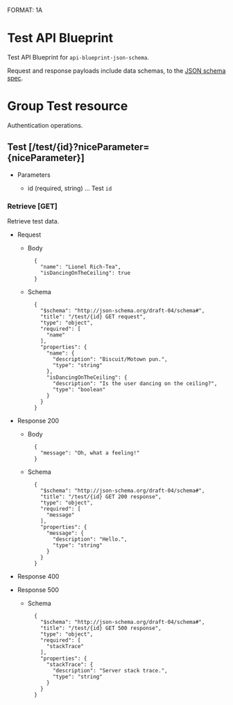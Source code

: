 FORMAT: 1A

# Test API Blueprint

Test API Blueprint for ```api-blueprint-json-schema```.

Request and response payloads include data schemas, to the [JSON schema spec](http://json-schema.org/).

# Group Test resource

Authentication operations.

## Test [/test/{id}?niceParameter={niceParameter}]

+ Parameters

    + id (required, string) ... Test ```id```

### Retrieve [GET]

Retrieve test data.

+ Request

    + Body

            {
              "name": "Lionel Rich-Tea",
              "isDancingOnTheCeiling": true
            }

    + Schema

            {
              "$schema": "http://json-schema.org/draft-04/schema#",
              "title": "/test/{id} GET request",
              "type": "object",
              "required": [
                "name"
              ],
              "properties": {
                "name": {
                  "description": "Biscuit/Motown pun.",
                  "type": "string"
                },
                "isDancingOnTheCeiling": {
                  "description": "Is the user dancing on the ceiling?",
                  "type": "boolean"
                }
              }
            }

+ Response 200

    + Body

            {
              "message": "Oh, what a feeling!"
            }

    + Schema

            {
              "$schema": "http://json-schema.org/draft-04/schema#",
              "title": "/test/{id} GET 200 response",
              "type": "object",
              "required": [
                "message"
              ],
              "properties": {
                "message": {
                  "description": "Hello.",
                  "type": "string"
                }
              }
            }

+ Response 400

+ Response 500

    + Schema

            {
              "$schema": "http://json-schema.org/draft-04/schema#",
              "title": "/test/{id} GET 500 response",
              "type": "object",
              "required": [
                "stackTrace"
              ],
              "properties": {
                "stackTrace": {
                  "description": "Server stack trace.",
                  "type": "string"
                }
              }
            }
